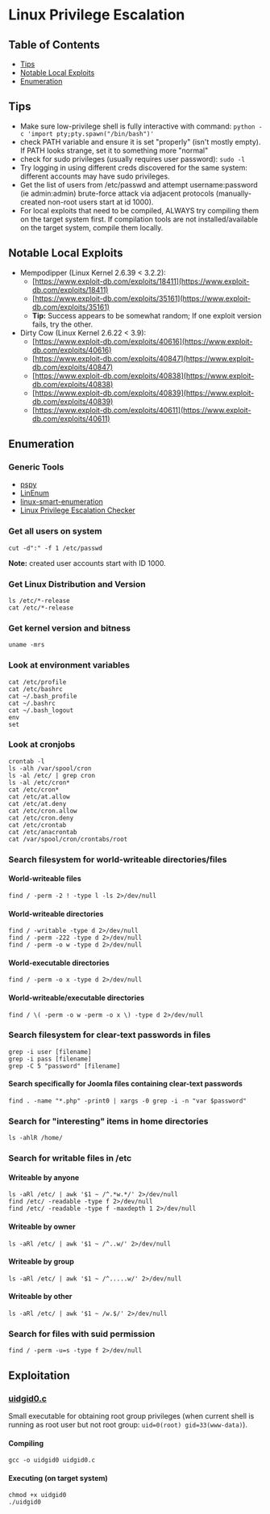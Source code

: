 # Linux Privilege Escalation

## Table of Contents
* [Tips](#tips)
* [Notable Local Exploits](#notable-local-exploits)
* [Enumeration](#enumeration)


## Tips
* Make sure low-privilege shell is fully interactive with command: ```python -c 'import pty;pty.spawn("/bin/bash")'```
* check PATH variable and ensure it is set "properly" (isn't mostly empty). If PATH looks strange, set it to something more "normal"
* check for sudo privileges (usually requires user password): ```sudo -l```
* Try logging in using different creds discovered for the same system: different accounts may have sudo privileges.
* Get the list of users from /etc/passwd and attempt username:password (ie admin:admin) brute-force attack via adjacent protocols (manually-created non-root users start at id 1000).
* For local exploits that need to be compiled, ALWAYS try compiling them on the target system first. If compilation tools are not installed/available on the target system, compile them locally.


## Notable Local Exploits
* Mempodipper (Linux Kernel 2.6.39 < 3.2.2):
  * [https://www.exploit-db.com/exploits/18411](https://www.exploit-db.com/exploits/18411)
  * [https://www.exploit-db.com/exploits/35161](https://www.exploit-db.com/exploits/35161)
  * **Tip:** Success appears to be somewhat random; If one exploit version fails, try the other.
* Dirty Cow (Linux Kernel 2.6.22 < 3.9):
  * [https://www.exploit-db.com/exploits/40616](https://www.exploit-db.com/exploits/40616)
  * [https://www.exploit-db.com/exploits/40847](https://www.exploit-db.com/exploits/40847)
  * [https://www.exploit-db.com/exploits/40838](https://www.exploit-db.com/exploits/40838)
  * [https://www.exploit-db.com/exploits/40839](https://www.exploit-db.com/exploits/40839)
  * [https://www.exploit-db.com/exploits/40611](https://www.exploit-db.com/exploits/40611)


## Enumeration

### Generic Tools
* [pspy](https://github.com/DominicBreuker/pspy)
* [LinEnum](https://github.com/rebootuser/LinEnum)
* [linux-smart-enumeration](https://github.com/diego-treitos/linux-smart-enumeration)
* [Linux Privilege Escalation Checker](https://github.com/sleventyeleven/linuxprivchecker)

### Get all users on system
```
cut -d":" -f 1 /etc/passwd
```
**Note:** created user accounts start with ID 1000.

### Get Linux Distribution and Version
```
ls /etc/*-release
cat /etc/*-release
```

### Get kernel version and bitness
```
uname -mrs
```

### Look at environment variables
```
cat /etc/profile
cat /etc/bashrc
cat ~/.bash_profile
cat ~/.bashrc
cat ~/.bash_logout
env
set
```

### Look at cronjobs
```
crontab -l
ls -alh /var/spool/cron
ls -al /etc/ | grep cron
ls -al /etc/cron*
cat /etc/cron*
cat /etc/at.allow
cat /etc/at.deny
cat /etc/cron.allow
cat /etc/cron.deny
cat /etc/crontab
cat /etc/anacrontab
cat /var/spool/cron/crontabs/root
```

### Search filesystem for world-writeable directories/files

#### World-writeable files
```
find / -perm -2 ! -type l -ls 2>/dev/null
```

#### World-writeable directories
```
find / -writable -type d 2>/dev/null
find / -perm -222 -type d 2>/dev/null
find / -perm -o w -type d 2>/dev/null
```

#### World-executable directories
```
find / -perm -o x -type d 2>/dev/null
```

#### World-writeable/executable directories
```
find / \( -perm -o w -perm -o x \) -type d 2>/dev/null
```

### Search filesystem for clear-text passwords in files
```
grep -i user [filename]
grep -i pass [filename]
grep -C 5 "password" [filename]
```

#### Search specifically for Joomla files containing clear-text passwords
```
find . -name "*.php" -print0 | xargs -0 grep -i -n "var $password"
```

### Search for "interesting" items in home directories
```
ls -ahlR /home/
```

### Search for writable files in /etc

#### Writeable by anyone
```
ls -aRl /etc/ | awk '$1 ~ /^.*w.*/' 2>/dev/null
find /etc/ -readable -type f 2>/dev/null
find /etc/ -readable -type f -maxdepth 1 2>/dev/null
```

#### Writeable by owner
```
ls -aRl /etc/ | awk '$1 ~ /^..w/' 2>/dev/null
```

#### Writeable by group
```
ls -aRl /etc/ | awk '$1 ~ /^.....w/' 2>/dev/null
```

#### Writeable by other
```
ls -aRl /etc/ | awk '$1 ~ /w.$/' 2>/dev/null
```

### Search for files with suid permission
```
find / -perm -u=s -type f 2>/dev/null
```

## Exploitation

### [uidgid0.c](uidgid0.c)
Small executable for obtaining root group privileges (when current shell is running as root user but not root group: ```uid=0(root) gid=33(www-data)```).

#### Compiling
```
gcc -o uidgid0 uidgid0.c
```

#### Executing (on target system)
```
chmod +x uidgid0
./uidgid0
```

